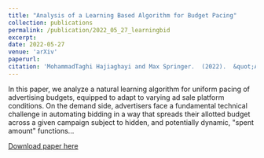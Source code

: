 ```yaml
---
title: "Analysis of a Learning Based Algorithm for Budget Pacing"
collection: publications
permalink: /publication/2022_05_27_learningbid
excerpt: 
date: 2022-05-27
venue: 'arXiv'
paperurl: 
citation: 'MohammadTaghi Hajiaghayi and Max Springer.  (2022).  &quot;Analysis of a Learning Based Algorithm for Budget Pacing&quot;  <i>arXiv</i>, preprint.'
---
```


In this paper, we analyze a natural learning algorithm for uniform pacing of advertising budgets, equipped to adapt to varying ad sale platform conditions. On the demand side, advertisers face a fundamental technical challenge in automating bidding in a way that spreads their allotted budget across a given campaign subject to hidden, and potentially dynamic, "spent amount" functions...

[Download paper here](https://arxiv.org/pdf/2205.13330.pdf)
